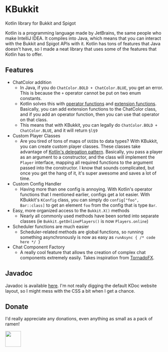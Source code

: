 # KBukkit
Kotlin library for Bukkit and Spigot

Kotlin is a programming language made by JetBrains, the same people who make IntelliJ IDEA.
It compiles into Java, which means that you can interact with the Bukkit and Spigot APIs with it.
Kotlin has tons of features that Java doesn't have, so I made a neat library that uses some of the features
that Kotlin has to offer.

## Features
* ChatColor addition
  * In Java, if you do `ChatColor.BOLD + ChatColor.BLUE`, you get an error.
  This is because the `+` operator cannot be put on two enum constants.
  * Kotlin solves this with [operator functions] and [extension functions].
  Basically, you can add extension functions to the ChatColor class, and if you
  add an operator function, then you can use that operator on that class.
  * This means that with KBukkit, you can legally do `ChatColor.BOLD + ChatColor.BLUE`, and it will return `§l§9`
* Custom Player Classes
  * Are you tired of tons of maps of `UUID`s to data types? With KBukkit,
  you can create custom player classes. These classes take advantage of
  [Kotlin's delegation pattern]. Basically, you pass a player as an
  argument to a constructor, and the class will implement the `Player` interface,
  mapping all required functions to the argument passed into the constructor.
  I know that sounds complicated, but once you get the hang of it, it's super awesome and
  saves a lot of time.
* Custom Config Handler
  * Having more than one config is annoying. With Kotlin's operator functions
  that I mentioned earlier, configs get a lot easier. With KBukkit's `KConfig` class,
  you can simply do `config["foo", Bar::class]` to get an element `foo` from the config that is type `Bar`.
* Easy, more organized access to the `Bukkit.X()` methods
  * Nearly all commonly used methods have been sorted into separate classes
  (ie `Bukkit.getOnlinePlayers()` is now `Players.online`)
* Scheduler functions are much easier
  * Scheduler-related methods are global functions, so running something asynchronously is now as easy
  as `runAsync { /* code here */ }`
* Chat Component Factory
  * A really cool feature that allows the creation of complex chat components
  extremely easily. Takes inspiration from [TornadoFX].
  
## Javadoc
Javadoc is available [here][javadoc]. I'm not really digging the default
KDoc website layout, so I might mess with the CSS a bit when I get a chance.

## Donate
I'd really appreciate any donations, even anything as small as a pack of ramen!

[<img src="https://upload.wikimedia.org/wikipedia/commons/b/b5/PayPal.svg" height="50">][paypal]
  
[operator functions]: https://kotlinlang.org/docs/reference/operator-overloading.html
[extension functions]: https://kotlinlang.org/docs/reference/extensions.html
[Kotlin's delegation pattern]: https://kotlinlang.org/docs/reference/delegation.html
[javadoc]: https://kbukkit.deanveloper.com
[paypal]: https://PayPal.Me/Dean98/5USD
[TornadoFX]: https://github.com/edvin/tornadofx/wiki/Type-Safe-Builders
